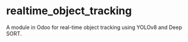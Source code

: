 # realtime_object_tracking
A module in Odoo for real-time object tracking using YOLOv8 and Deep SORT.
